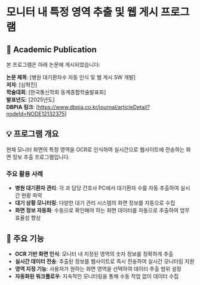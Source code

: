 # 모니터 내 특정 영역 추출 및 웹 게시 프로그램

## 📄 Academic Publication
본 프로그램은 아래 논문에 게시되었습니다:

**논문 제목**: [병원 대기환자수 자동 인식 및 웹 게시 SW 개발]  
**저자**: [심혁진]  
**학술대회**: [한국통신학회 동계종합학술발표회]  
**발표년도**: [2025년도]  
**DBPIA 링크**: [https://www.dbpia.co.kr/journal/articleDetail?nodeId=NODE12132375]

## 💡 프로그램 개요
현재 모니터 화면의 특정 영역을 OCR로 인식하여 실시간으로 웹사이트에 전송하는 화면 정보 추출 프로그램입니다.

### 주요 활용 사례
- **병원 대기환자 관리**: 각 과 담당 간호사 PC에서 대기환자 수를 자동 추출하여 실시간 현황 파악
- **대기 상황 모니터링**: 다양한 대기 관리 시스템의 화면 정보를 자동으로 수집
- **화면 정보 자동화**: 수동으로 확인해야 하는 화면 데이터를 자동으로 추출하여 업무 효율성 향상

## 🚀 주요 기능
- **OCR 기반 화면 인식**: 모니터 내 지정된 영역의 숫자 정보를 정확하게 추출
- **실시간 데이터 전송**: 추출된 정보를 웹사이트로 즉시 전송하여 실시간 모니터링 지원
- **영역 지정 기능**: 사용자가 원하는 화면 영역을 선택하여 데이터 추출 범위 설정
- **자동화된 워크플로우**: 지속적인 모니터링을 통해 수동 작업 없이 데이터 수집
